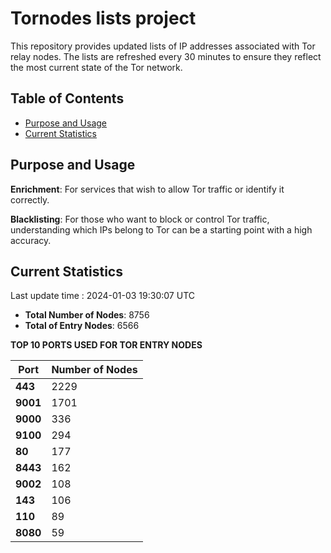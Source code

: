 # Tornodes lists project

This repository provides updated lists of IP addresses associated with Tor relay nodes. The lists are refreshed every 30 minutes to ensure they reflect the most current state of the Tor network.

## Table of Contents

- [Purpose and Usage](#purpose-and-usage)
- [Current Statistics](#current-statistics)


## Purpose and Usage

**Enrichment**: For services that wish to allow Tor traffic or identify it correctly.

**Blacklisting**: For those who want to block or control Tor traffic, understanding which IPs belong to Tor can be a starting point with a high accuracy.

## Current Statistics

Last update time : 2024-01-03 19:30:07 UTC

- **Total Number of Nodes**: 8756
- **Total of Entry Nodes**: 6566

**TOP 10 PORTS USED FOR TOR ENTRY NODES**

| **Port** | **Number of Nodes** |
|------|-----------------|
| **443**   | 2229  |
| **9001**   | 1701  |
| **9000**   | 336  |
| **9100**   | 294  |
| **80**   | 177  |
| **8443**   | 162  |
| **9002**   | 108  |
| **143**   | 106  |
| **110**   | 89  |
| **8080**   | 59  |

